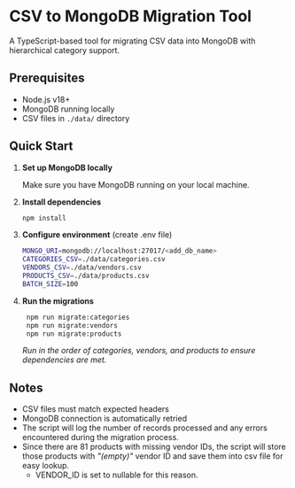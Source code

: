 # CSV to MongoDB Migration Tool

A TypeScript-based tool for migrating CSV data into MongoDB with hierarchical category support.

## Prerequisites

- Node.js v18+
- MongoDB running locally
- CSV files in `./data/` directory

## Quick Start

1. **Set up MongoDB locally**

   Make sure you have MongoDB running on your local machine.

2. **Install dependencies**

   ```bash
   npm install
   ```

3. **Configure environment** (create .env file)

   ```bash
   MONGO_URI=mongodb://localhost:27017/<add_db_name>
   CATEGORIES_CSV=./data/categories.csv
   VENDORS_CSV=./data/vendors.csv
   PRODUCTS_CSV=./data/products.csv
   BATCH_SIZE=100
   ```

4. **Run the migrations**

   ```bash
    npm run migrate:categories
    npm run migrate:vendors
    npm run migrate:products
   ```

   _Run in the order of categories, vendors, and products to ensure dependencies are met._

## Notes

- CSV files must match expected headers
- MongoDB connection is automatically retried
- The script will log the number of records processed and any errors encountered during the migration process.
- Since there are 81 products with missing vendor IDs, the script will store those products with _"(empty)"_ vendor ID and save them into csv file for easy lookup.
  - VENDOR_ID is set to nullable for this reason.
